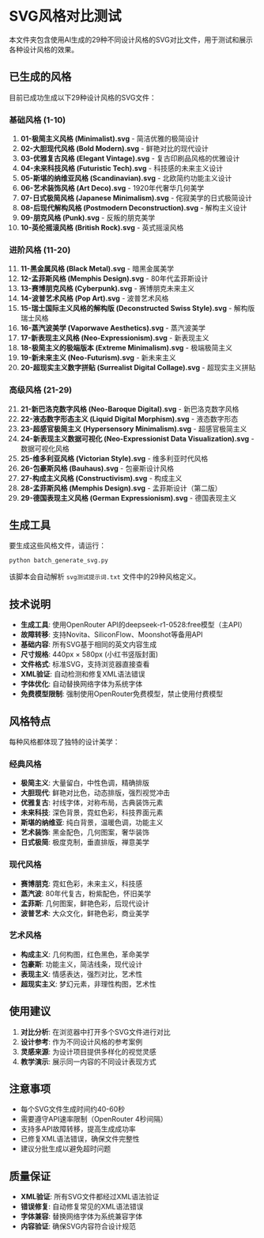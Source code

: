 # SVG风格对比测试

本文件夹包含使用AI生成的29种不同设计风格的SVG对比文件，用于测试和展示各种设计风格的效果。

## 已生成的风格

目前已成功生成以下29种设计风格的SVG文件：

### 基础风格 (1-10)
1. **01-极简主义风格 (Minimalist).svg** - 简洁优雅的极简设计
2. **02-大胆现代风格 (Bold Modern).svg** - 鲜艳对比的现代设计
3. **03-优雅复古风格 (Elegant Vintage).svg** - 复古印刷品风格的优雅设计
4. **04-未来科技风格 (Futuristic Tech).svg** - 科技感的未来主义设计
5. **05-斯堪的纳维亚风格 (Scandinavian).svg** - 北欧简约功能主义设计
6. **06-艺术装饰风格 (Art Deco).svg** - 1920年代奢华几何美学
7. **07-日式极简风格 (Japanese Minimalism).svg** - 侘寂美学的日式极简设计
8. **08-后现代解构风格 (Postmodern Deconstruction).svg** - 解构主义设计
9. **09-朋克风格 (Punk).svg** - 反叛的朋克美学
10. **10-英伦摇滚风格 (British Rock).svg** - 英式摇滚风格

### 进阶风格 (11-20)
11. **11-黑金属风格 (Black Metal).svg** - 暗黑金属美学
12. **12-孟菲斯风格 (Memphis Design).svg** - 80年代孟菲斯设计
13. **13-赛博朋克风格 (Cyberpunk).svg** - 赛博朋克未来主义
14. **14-波普艺术风格 (Pop Art).svg** - 波普艺术风格
15. **15-瑞士国际主义风格的解构版 (Deconstructed Swiss Style).svg** - 解构版瑞士风格
16. **16-蒸汽波美学 (Vaporwave Aesthetics).svg** - 蒸汽波美学
17. **17-新表现主义风格 (Neo-Expressionism).svg** - 新表现主义
18. **18-极简主义的极端版本 (Extreme Minimalism).svg** - 极端极简主义
19. **19-新未来主义 (Neo-Futurism).svg** - 新未来主义
20. **20-超现实主义数字拼贴 (Surrealist Digital Collage).svg** - 超现实主义拼贴

### 高级风格 (21-29)
21. **21-新巴洛克数字风格 (Neo-Baroque Digital).svg** - 新巴洛克数字风格
22. **22-液态数字形态主义 (Liquid Digital Morphism).svg** - 液态数字形态
23. **23-超感官极简主义 (Hypersensory Minimalism).svg** - 超感官极简主义
24. **24-新表现主义数据可视化 (Neo-Expressionist Data Visualization).svg** - 数据可视化风格
25. **25-维多利亚风格 (Victorian Style).svg** - 维多利亚时代风格
26. **26-包豪斯风格 (Bauhaus).svg** - 包豪斯设计风格
27. **27-构成主义风格 (Constructivism).svg** - 构成主义
28. **28-孟菲斯风格 (Memphis Design).svg** - 孟菲斯设计（第二版）
29. **29-德国表现主义风格 (German Expressionism).svg** - 德国表现主义

## 生成工具

要生成这些风格文件，请运行：

```bash
python batch_generate_svg.py
```

该脚本会自动解析 `svg测试提示词.txt` 文件中的29种风格定义。

## 技术说明

- **生成工具**: 使用OpenRouter API的deepseek-r1-0528:free模型（主API）
- **故障转移**: 支持Novita、SiliconFlow、Moonshot等备用API
- **基础内容**: 所有SVG基于相同的英文内容生成
- **尺寸规格**: 440px × 580px (小红书竖版封面)
- **文件格式**: 标准SVG，支持浏览器直接查看
- **XML验证**: 自动检测和修复XML语法错误
- **字体优化**: 自动替换网络字体为系统字体
- **免费模型限制**: 强制使用OpenRouter免费模型，禁止使用付费模型

## 风格特点

每种风格都体现了独特的设计美学：

### 经典风格
- **极简主义**: 大量留白，中性色调，精确排版
- **大胆现代**: 鲜艳对比色，动态排版，强烈视觉冲击
- **优雅复古**: 衬线字体，对称布局，古典装饰元素
- **未来科技**: 深色背景，霓虹色彩，科技界面元素
- **斯堪的纳维亚**: 纯白背景，温暖色调，功能主义
- **艺术装饰**: 黑金配色，几何图案，奢华装饰
- **日式极简**: 极度克制，垂直排版，禅意美学

### 现代风格
- **赛博朋克**: 霓虹色彩，未来主义，科技感
- **蒸汽波**: 80年代复古，粉紫配色，怀旧美学
- **孟菲斯**: 几何图案，鲜艳色彩，后现代设计
- **波普艺术**: 大众文化，鲜艳色彩，商业美学

### 艺术风格
- **构成主义**: 几何构图，红色黑色，革命美学
- **包豪斯**: 功能主义，简洁线条，现代设计
- **表现主义**: 情感表达，强烈对比，艺术性
- **超现实主义**: 梦幻元素，非理性构图，艺术性

## 使用建议

1. **对比分析**: 在浏览器中打开多个SVG文件进行对比
2. **设计参考**: 作为不同设计风格的参考案例
3. **灵感来源**: 为设计项目提供多样化的视觉灵感
4. **教学演示**: 展示同一内容的不同设计表现方式

## 注意事项

- 每个SVG文件生成时间约40-60秒
- 需要遵守API速率限制（OpenRouter 4秒间隔）
- 支持多API故障转移，提高生成成功率
- 已修复XML语法错误，确保文件完整性
- 建议分批生成以避免超时问题

## 质量保证

- **XML验证**: 所有SVG文件都经过XML语法验证
- **错误修复**: 自动修复常见的XML语法错误
- **字体兼容**: 替换网络字体为系统兼容字体
- **内容验证**: 确保SVG内容符合设计规范